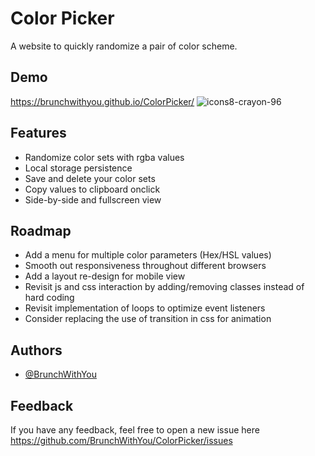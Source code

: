 
# Color Picker

A website to quickly randomize a pair of color scheme.


## Demo

https://brunchwithyou.github.io/ColorPicker/
![icons8-crayon-96](https://user-images.githubusercontent.com/84001929/209029364-d27b9cde-64fb-444d-a767-21789058fcca.png)


## Features

- Randomize color sets with rgba values
- Local storage persistence
- Save and delete your color sets
- Copy values to clipboard onclick
- Side-by-side and fullscreen view


## Roadmap

- Add a menu for multiple color parameters (Hex/HSL values)
- Smooth out responsiveness throughout different browsers
- Add a layout re-design for mobile view
- Revisit js and css interaction by adding/removing classes instead of hard coding
- Revisit implementation of loops to optimize event listeners
- Consider replacing the use of transition in css for animation

## Authors

- [@BrunchWithYou](https://www.github.com/BrunchWithYou)


## Feedback

If you have any feedback, feel free to open a new issue here https://github.com/BrunchWithYou/ColorPicker/issues

